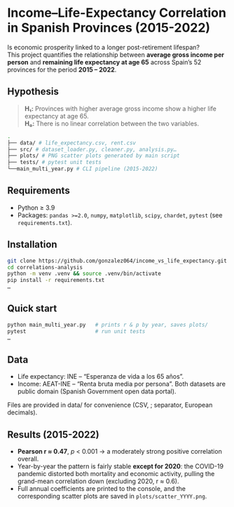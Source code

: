 # Income–Life-Expectancy Correlation in Spanish Provinces (2015-2022)

Is economic prosperity linked to a longer post-retirement lifespan?  
This project quantifies the relationship between **average gross income
per person** and **remaining life expectancy at age 65** across Spain’s
52 provinces for the period **2015 – 2022**.

## Hypothesis
> **H₁:** Provinces with higher average gross income show a higher
> life expectancy at age 65.  
> **H₀:** There is no linear correlation between the two variables.

```bash
.
├── data/ # life_expectancy.csv, rent.csv
├── src/ # dataset_loader.py, cleaner.py, analysis.py…
├── plots/ # PNG scatter plots generated by main script
├── tests/ # pytest unit tests
└──main_multi_year.py # CLI pipeline (2015-2022)
```

## Requirements
* Python ≥ 3.9  
* Packages: `pandas >=2.0`, `numpy`, `matplotlib`, `scipy`, `chardet`,
  `pytest` (see `requirements.txt`).

## Installation
```bash
git clone https://github.com/gonzalez064/income_vs_life_expectancy.git
cd correlations-analysis
python -m venv .venv && source .venv/bin/activate
pip install -r requirements.txt
…
```

## Quick start
```bash
python main_multi_year.py   # prints r & p by year, saves plots/
pytest                      # run unit tests
…
```

## Data
* Life expectancy: INE – “Esperanza de vida a los 65 años”.
* Income: AEAT-INE – “Renta bruta media por persona”.
Both datasets are public domain (Spanish Government open data portal).

Files are provided in data/ for convenience (CSV, ; separator,
European decimals).

## Results (2015-2022)

* **Pearson r ≈ 0.47**, *p* < 0.001 → a moderately strong positive correlation overall.  
* Year-by-year the pattern is fairly stable **except for 2020**: the COVID-19
  pandemic distorted both mortality and economic activity, pulling the
  grand-mean correlation down (excluding 2020, r ≈ 0.6).  
* Full annual coefficients are printed to the console, and the corresponding
  scatter plots are saved in `plots/scatter_YYYY.png`.
